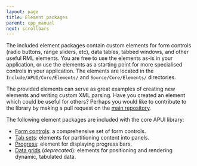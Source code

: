 ```yaml
---
layout: page
title: Element packages
parent: cpp_manual
next: scrollbars
---
```


The included element packages contain custom elements for form controls (radio buttons, range sliders, etc), data tables, tabbed windows, and other useful RML elements. You are free to use the elements as-is in your application, or use the elements as a starting point for more specialised controls in your application. The elements are located in the `Include/APUI/Core/Elements/` and `Source/Core/Elements/` directories.

The provided elements can serve as great examples of creating new elements and writing custom XML parsing. Have you created an element which could be useful for others? Perhaps you would like to contribute to the library by making a pull request on the [main repository]({{page.lib_site}}).

The following element packages are included with the core APUI library:

- [Form controls](element_packages/form.html): a comprehensive set of form controls.
- [Tab sets](element_packages/tab_set.html): elements for partitioning content into panels.
- [Progress](element_packages/progress_bar.html): element for displaying progress bars.
- [Data grids](element_packages/data_grid.html) (*deprecated*): elements for positioning and rendering dynamic, tabulated data.
